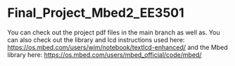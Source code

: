 # Final_Project_Mbed2_EE3501

You can check out the project pdf files in the main branch as well as. 
You can also check out the library and lcd instructions used here: https://os.mbed.com/users/wim/notebook/textlcd-enhanced/  and the Mbed library here: https://os.mbed.com/users/mbed_official/code/mbed/
